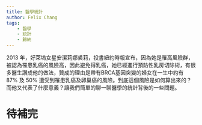 ```yaml
---
title: 醫學統計
author: Felix Chang
tags:
    - 醫學
    - 統計
    - 歸納
---
```


2013 年，好萊塢女星安潔莉娜裘莉，投書紐約時報宣布，因為她是罹高風險群，被認為罹患乳癌的風險高，因此避免得乳癌，她已經進行預防性乳房切除術，有很多醫生讚成他的做法，贊成的理由是帶有BRCA基因突變的婦女在一生中約有 87% 及 50% 遭受到罹患乳癌及卵巢癌的風險。到底這個風險是如何算出來的？而他又代表了什麼意義？讓我們簡單的聊一聊醫學的統計背後的一些問題。

# 待補完
